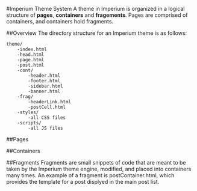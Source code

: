 #Imperium Theme System
A theme in Imperium is organized in a logical structure of **pages**, **containers** and **fragements**. Pages are comprised of containers, and containers hold fragments. 

##Overview
The directory structure for an Imperium theme is as follows:
```
theme/
    -index.html
    -head.html
    -page.html
    -post.html
    -cont/
        -header.html
        -footer.html
        -sidebar.html
        -banner.html
    -frag/
        -headerLink.html
        -postCell.html
    -styles/
        -all CSS files
    -scripts/
        -all JS files
```

##Pages

##Containers

##Fragments
Fragments are small snippets of code that are meant to be taken by the Imperium theme engine, modified, and placed into containers many times. An example of a fragment is postContainer.html, which provides the template for a post displyed in the main post list.
